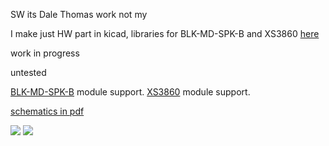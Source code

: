 SW  its Dale Thomas work not my

I make just HW part in kicad, libraries for BLK-MD-SPK-B and XS3860 <a href="https://github.com/tomaskovacik/hw/tree/master/kicad/library">here</a>

work in progress

untested

<a href="http://kovo-blog.blogspot.sk/2015/01/breadboard-adapter-for-blk-md-spk-b.html">BLK-MD-SPK-B</a> module support.
<a href="http://kovo-blog.blogspot.sk/2015/06/xs3868-breadbord-adapter.html">XS3860</a> module support.

<a href="https://github.com/tomaskovacik/fordacp/raw/master/hw/schematics.pdf">schematics in pdf</a>

<img src="https://raw.githubusercontent.com/tomaskovacik/fordacp/master/hw/schematics.png">

<img src="https://raw.githubusercontent.com/tomaskovacik/fordacp/master/hw/fordacp_3d.png">
